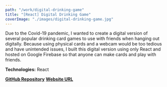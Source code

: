 ```yaml
---
path: "/work/digital-drinking-game"
title: "[React] Digital Drinking Game"
coverImage: "./images/digital-drinking-game.jpg"
---
```

Due to the Covid-19 pandemic, I wanted to create a digital version of several popular drinking card games to use with friends when hanging out digitally. Because using physical cards and a webcam would be too tedious and have unintended issues, I built this digital version using only React and hosted on Google Firebase so that anyone can make cards and play with friends.

**Technologies:** React

[**GitHub Repository**](https://github.com/L-Dragon5/digital-drinking-game)
[**Website URL**](https://digital-drinking-game.web.app/)

